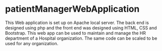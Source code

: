 # patientManagerWebApplication
This Web application is set up on Apache local server. The back end is
designed using php and the front end was designed using HTML, CSS and
Bootstrap.
This web app can be used to maintain and manage the HR department of a
Hospital organization. The same code can be scaled to be used for any organization.
